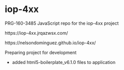 # iop-4xx
PRG-160-3485 JavaScript repo for the iop-4xx project
<p>https://iop-4xx.jrqazwsx.com/</p>
<p>https://nelsondominguez.github.io/iop-4xx/</p>

Preparing project for development
- added html5-boilerplate_v6.1.0 files to application